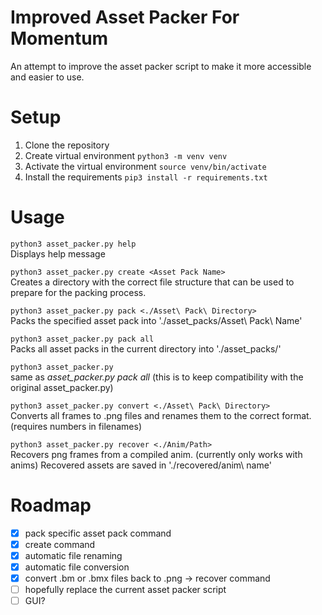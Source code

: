 # Improved Asset Packer For Momentum
 An attempt to improve the asset packer script to make it more accessible and easier to use.

# Setup

1. Clone the repository
2. Create virtual environment `python3 -m venv venv`
3. Activate the virtual environment `source venv/bin/activate`
4. Install the requirements `pip3 install -r requirements.txt`

# Usage

```python3 asset_packer.py help```<br>
Displays help message

```python3 asset_packer.py create <Asset Pack Name>```<br>
Creates a directory with the correct file structure that can be used to prepare for the packing process.

```python3 asset_packer.py pack <./Asset\ Pack\ Directory>```<br>
Packs the specified asset pack into './asset_packs/Asset\ Pack\ Name'

```python3 asset_packer.py pack all```<br>
Packs all asset packs in the current directory into './asset_packs/'

```python3 asset_packer.py```<br>
same as *asset_packer.py pack all* (this is to keep compatibility with the original asset_packer.py)

```python3 asset_packer.py convert <./Asset\ Pack\ Directory>```<br>
Converts all frames to .png files and renames them to the correct format. (requires numbers in filenames)

```python3 asset_packer.py recover <./Anim/Path>```<br>
    Recovers png frames from a compiled anim. (currently only works with anims) Recovered assets are saved in './recovered/anim\ name'

# Roadmap
- [x] pack specific asset pack command
- [x] create command
- [x] automatic file renaming
- [x] automatic file conversion
- [x] convert .bm or .bmx files back to .png -> recover command
- [ ] hopefully replace the current asset packer script
- [ ] GUI?
